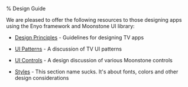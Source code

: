 ﻿% Design Guide

We are pleased to offer the following resources to those designing apps using
the Enyo framework and Moonstone UI library:

* [Design Principles](principles.html) - Guidelines for designing TV apps

* [UI Patterns](patterns.html) - A discussion of TV UI patterns

* [UI Controls](controls.html) - A design discussion of various Moonstone controls

* [Styles](styles.html) - This section name sucks. It's about fonts, colors and other design considerations
